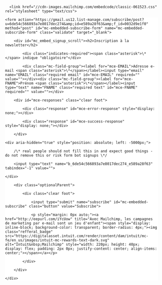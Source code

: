 <div id="mc_embed_shell">

      <link href="//cdn-images.mailchimp.com/embedcode/classic-061523.css" rel="stylesheet" type="text/css">

  <style type="text/css">

        #mc_embed_signup{background:#fff; false;clear:left; font:14px Helvetica,Arial,sans-serif;}

</style>

<div id="mc_embed_signup">

    <form action="https://gmail.us12.list-manage.com/subscribe/post?u=6de54c566893a7e8017dec274&amp;id=e589a28f63&amp;f_id=0032d9e1f0" method="post" id="mc-embedded-subscribe-form" name="mc-embedded-subscribe-form" class="validate" target="_blank">

        <div id="mc_embed_signup_scroll"><h2>Inscription à la newsletter</h2>

            <div class="indicates-required"><span class="asterisk">\*</span> indique "obligatoire"</div>

            <div class="mc-field-group"><label for="mce-EMAIL">Adresse e-mail <span class="asterisk">\*</span></label><input type="email" name="EMAIL" class="required email" id="mce-EMAIL" required="" value=""></div><div class="mc-field-group"><label for="mce-FNAME">Prénom <span class="asterisk">\*</span></label><input type="text" name="FNAME" class="required text" id="mce-FNAME" required="" value=""></div>

        <div id="mce-responses" class="clear foot">

            <div class="response" id="mce-error-response" style="display: none;"></div>

            <div class="response" id="mce-success-response" style="display: none;"></div>

        </div>

    <div aria-hidden="true" style="position: absolute; left: -5000px;">

        /\* real people should not fill this in and expect good things - do not remove this or risk form bot signups \*/

        <input type="text" name="b_6de54c566893a7e8017dec274_e589a28f63" tabindex="-1" value="">

    </div>

        <div class="optionalParent">

            <div class="clear foot">

                <input type="submit" name="subscribe" id="mc-embedded-subscribe" class="button" value="Subscribe">

                <p style="margin: 0px auto;"><a href="http://eepurl.com/iYcUow" title="Avec Mailchimp, les campagnes de marketing par e-mail sont un jeu d'enfant"><span style="display: inline-block; background-color: transparent; border-radius: 4px;"><img class="refferal_badge" src="https://digitalasset.intuit.com/render/content/dam/intuit/mc-fe/en_us/images/intuit-mc-rewards-text-dark.svg" alt="Intuit&nbsp;Mailchimp" style="width: 220px; height: 40px; display: flex; padding: 2px 0px; justify-content: center; align-items: center;"></span></a></p>

            </div>

        </div>

    </div>

</form>

</div>

<script type="text/javascript" src="//s3.amazonaws.com/downloads.mailchimp.com/js/mc-validate.js"></script><script type="text/javascript">(function($) {window.fnames = new Array(); window.ftypes = new Array();fnames[0]='EMAIL';ftypes[0]='email';fnames[1]='FNAME';ftypes[1]='text';fnames[2]='LNAME';ftypes[2]='text';fnames[4]='PHONE';ftypes[4]='phone';fnames[5]='BIRTHDAY';ftypes[5]='birthday';fnames[6]='COMPANY';ftypes[6]='text';/\*

 \* Translated default messages for the $ validation plugin.

 \* Locale: FR

 \*/

$.extend($.validator.messages, {

        required: "Ce champ est requis.",

        remote: "Veuillez remplir ce champ pour continuer.",

        email: "Veuillez entrer une adresse email valide.",

        url: "Veuillez entrer une URL valide.",

        date: "Veuillez entrer une date valide.",

        dateISO: "Veuillez entrer une date valide (ISO).",

        number: "Veuillez entrer un nombre valide.",

        digits: "Veuillez entrer (seulement) une valeur numérique.",

        creditcard: "Veuillez entrer un numéro de carte de crédit valide.",

        equalTo: "Veuillez entrer une nouvelle fois la même valeur.",

        accept: "Veuillez entrer une valeur avec une extension valide.",

        maxlength: $.validator.format("Veuillez ne pas entrer plus de {0} caractères."),

        minlength: $.validator.format("Veuillez entrer au moins {0} caractères."),

        rangelength: $.validator.format("Veuillez entrer entre {0} et {1} caractères."),

        range: $.validator.format("Veuillez entrer une valeur entre {0} et {1}."),

        max: $.validator.format("Veuillez entrer une valeur inférieure ou égale à {0}."),

        min: $.validator.format("Veuillez entrer une valeur supérieure ou égale à {0}.")

});}(jQuery));var $mcj = jQuery.noConflict(true);</script></div>
